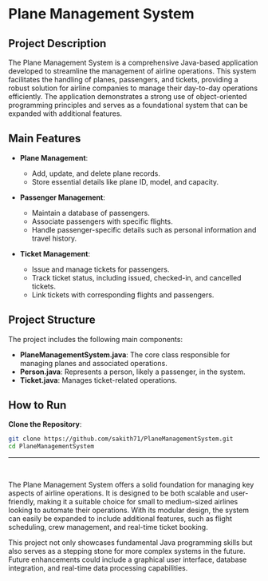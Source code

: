 # Plane Management System

## Project Description


The Plane Management System is a comprehensive Java-based application developed to streamline the management of airline operations. This system facilitates the handling of planes, passengers, and tickets, providing a robust solution for airline companies to manage their day-to-day operations efficiently. The application demonstrates a strong use of object-oriented programming principles and serves as a foundational system that can be expanded with additional features.

## Main Features

- **Plane Management**: 
  - Add, update, and delete plane records.
  - Store essential details like plane ID, model, and capacity.

- **Passenger Management**: 
  - Maintain a database of passengers.
  - Associate passengers with specific flights.
  - Handle passenger-specific details such as personal information and travel history.

- **Ticket Management**: 
  - Issue and manage tickets for passengers.
  - Track ticket status, including issued, checked-in, and cancelled tickets.
  - Link tickets with corresponding flights and passengers.

## Project Structure

The project includes the following main components:

- **PlaneManagementSystem.java**: The core class responsible for managing planes and associated operations.
- **Person.java**: Represents a person, likely a passenger, in the system.
- **Ticket.java**: Manages ticket-related operations.

## How to Run

**Clone the Repository**: 
   ```bash
   git clone https://github.com/sakith71/PlaneManagementSystem.git
   cd PlaneManagementSystem
   ```
<hr><br>

The Plane Management System offers a solid foundation for managing key aspects of airline operations. It is designed to be both scalable and user-friendly, making it a suitable choice for small to medium-sized airlines looking to automate their operations. With its modular design, the system can easily be expanded to include additional features, such as flight scheduling, crew management, and real-time ticket booking.

This project not only showcases fundamental Java programming skills but also serves as a stepping stone for more complex systems in the future. Future enhancements could include a graphical user interface, database integration, and real-time data processing capabilities.
